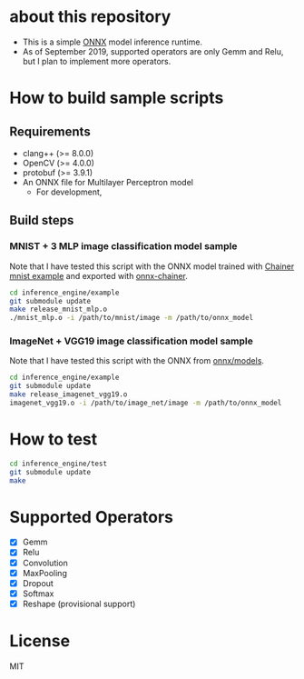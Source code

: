 # about this repository
- This is a simple [ONNX](https://github.com/onnx/onnx) model inference runtime.
- As of September 2019, supported operators are only Gemm and Relu, but I plan to implement more operators.

# How to build sample scripts

## Requirements
- clang++ (>= 8.0.0)
- OpenCV (>= 4.0.0)
- protobuf (>= 3.9.1)
- An ONNX file for Multilayer Perceptron model
  - For development,

## Build steps

### MNIST + 3 MLP image classification model sample

Note that I have tested this script with the ONNX model trained with [Chainer mnist example](https://github.com/chainer/chainer/blob/399d861f84fbd32a807ac577fa24170e7fbec8a3/examples/mnist/train_mnist.py) and exported with [onnx-chainer](https://github.com/chainer/onnx-chainer).

```sh
cd inference_engine/example
git submodule update
make release_mnist_mlp.o
./mnist_mlp.o -i /path/to/mnist/image -m /path/to/onnx_model
```

### ImageNet + VGG19 image classification model sample

Note that I have tested this script with the ONNX from [onnx/models](https://github.com/onnx/models/tree/master/vision/classification/vgg).

```sh
cd inference_engine/example
git submodule update
make release_imagenet_vgg19.o
imagenet_vgg19.o -i /path/to/image_net/image -m /path/to/onnx_model
```

# How to test

```sh
cd inference_engine/test
git submodule update
make
```

# Supported Operators
- [x] Gemm
- [x] Relu
- [x] Convolution
- [x] MaxPooling
- [x] Dropout
- [x] Softmax
- [x] Reshape (provisional support)

# License
MIT

